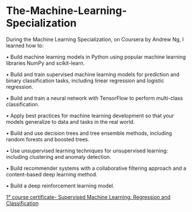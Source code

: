 # The-Machine-Learning-Specialization
During the Machine Learning Specialization, on Coursera by Andrew Ng, I learned how to:

• Build machine learning models in Python using popular machine learning libraries NumPy and scikit-learn.

• Build and train supervised machine learning models for prediction and binary classification tasks, including linear regression and logistic regression.

• Build and train a neural network with TensorFlow to perform multi-class classification.

• Apply best practices for machine learning development so that your models generalize to data and tasks in the real world.

• Build and use decision trees and tree ensemble methods, including random forests and boosted trees.

• Use unsupervised learning techniques for unsupervised learning: including clustering and anomaly detection.

• Build recommender systems with a collaborative filtering approach and a content-based deep learning method.

• Build a deep reinforcement learning model.

[1° course certificate- Supervised Machine Learning: Regression and Classification](https://coursera.org/share/4be9d06ba2970ec69f91eeb4543b59a8)



